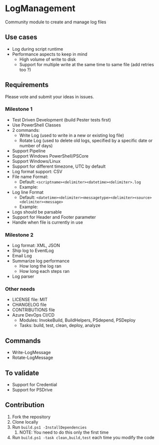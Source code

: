 # LogManagement

Community module to create and manage log files

## Use cases

* Log during script runtime
* Performance aspects to keep in mind
   * High volume of write to disk
   * Support for multiple write at the same time to same file (add retries too ?)

## Requirements

Please vote and submit your ideas in issues.

### Milestone 1

* Test Driven Development (build Pester tests first)
* Use PowerShell Classes
* 2 commands:
   * Write Log (used to write in a new or existing log file)
   * Rotate Log (used to delete old logs, specified by a specific date or number of days)
* Support Pipeline
* Support Windows PowerShell/PSCore
* Support Windows/Linux
* Support for different timezone, UTC by default
* Log format support: CSV
* File name Format:
   * Default: `<scriptname><delimiter><datetime><delimiter>.log`
   * Example: 
* Log line Format
   * Default: `<datetime><delimiter><messagetype><delimiter><source><delimiter><message>`
   * Example: 
* Logs should be parsable
* Support for Header and Footer parameter
* Handle when file is currently in use

### Milestone 2

* Log format:  XML, JSON
* Ship log to EventLog
* Email Log
* Summarize log performance
  * How long the log ran
  * How long each steps ran
* Log parser

### Other needs

* LICENSE file: MIT
* CHANGELOG file
* CONTRIBUTIONS file
* Azure DevOps CI/CD
   * Modules: InvokeBuild, BuildHelpers, PSdepend, PSDeploy
   * Tasks: build, test, clean, deploy, analyze

## Commands

* Write-LogMessage
* Rotate-LogMessage


## To validate

* Support for Credential
* Support for PSDrive

## Contribution

1. Fork the repository
1. Clone locally
1. Run `build.ps1 -InstallDependencies`
   1. NOTE: You need to do this only the first time
1. Run `build.ps1 -task clean,build,test` each time you modify the code
